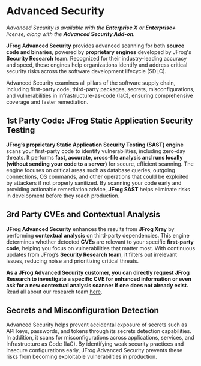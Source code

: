# Advanced Security

_Advanced Security is available with the **Enterprise X** or **Enterprise+** license, along with the **Advanced Security Add-on**._



**JFrog Advanced Security** provides advanced scanning for both **source code and binaries**, powered by **proprietary engines** developed by JFrog's **Security Research** team. Recognized for their industry-leading accuracy and speed, these engines help organizations identify and address critical security risks across the software development lifecycle (SDLC).

Advanced Security examines all pillars of the software supply chain, including first-party code, third-party packages, secrets, misconfigurations, and vulnerabilities in infrastructure-as-code (IaC), ensuring comprehensive coverage and faster remediation.

## 1st Party Code: JFrog Static Application Security Testing

**JFrog’s proprietary Static Application Security Testing (SAST) engine** scans your first-party code to identify vulnerabilities, including zero-day threats. It performs **fast, accurate, cross-file analysis and runs locally (without sending your code to a server)** for secure, efficient scanning. The engine focuses on critical areas such as database queries, outgoing connections, OS commands, and other operations that could be exploited by attackers if not properly sanitized. By scanning your code early and providing actionable remediation advice, **JFrog SAST** helps eliminate risks in development before they reach production.

## 3rd Party CVEs and Contextual Analysis

**JFrog Advanced Security** enhances the results from **JFrog Xray** by performing **contextual analysis** on third-party dependencies. This engine determines whether detected **CVEs** are relevant to your specific **first-party code**, helping you focus on vulnerabilities that matter most. With continuous updates from JFrog’s **Security Research team**, it filters out irrelevant issues, reducing noise and prioritizing critical threats.

**As a JFrog Advanced Security customer, you can directly request JFrog Research to investigate a specific CVE for enhanced information or even ask for a new contextual analysis scanner if one does not already exist.** Read all about our research team [here](https://research.jfrog.com/).

## Secrets and Misconfiguration Detection

Advanced Security helps prevent accidental exposure of secrets such as API keys, passwords, and tokens through its secrets detection capabilities. In addition, it scans for misconfigurations across applications, services, and Infrastructure as Code (IaC). By identifying weak security practices and insecure configurations early, JFrog Advanced Security prevents these risks from becoming exploitable vulnerabilities in production.

